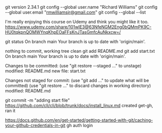 git version 2.34.1
git config --global user.name "Richard Williams"
git config --global user.email "rmwilliamsjr@gmail.com" 
git config --global --list


I'm really enjoying this course on Udemy and think you might like it too.
https://www.udemy.com/share/101wIE3@63NfeNGM2Eng0bQMmPK9C-HU0tqkpnQOMWYnqKhpEOaFFsKnJTasGmfcAuNkxcw=/
 


git status
On branch main
Your branch is up to date with 'origin/main'.

nothing to commit, working tree clean
git add README.md 
git add start.txt 
On branch main
Your branch is up to date with 'origin/main'.

Changes to be committed:
  (use "git restore --staged <file>..." to unstage)
	modified:   README.md
	new file:   start.txt

Changes not staged for commit:
  (use "git add <file>..." to update what will be committed)
  (use "git restore <file>..." to discard changes in working directory)
	modified:   README.md

git commit -m "adding start file"
https://github.com/cli/cli/blob/trunk/docs/install_linux.md
created get-gh, ran it

https://docs.github.com/en/get-started/getting-started-with-git/caching-your-github-credentials-in-git
gh auth login


